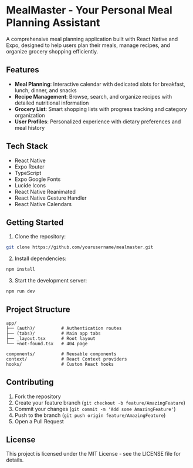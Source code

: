 # MealMaster - Your Personal Meal Planning Assistant

A comprehensive meal planning application built with React Native and Expo, designed to help users plan their meals, manage recipes, and organize grocery shopping efficiently.

## Features

- **Meal Planning**: Interactive calendar with dedicated slots for breakfast, lunch, dinner, and snacks
- **Recipe Management**: Browse, search, and organize recipes with detailed nutritional information
- **Grocery List**: Smart shopping lists with progress tracking and category organization
- **User Profiles**: Personalized experience with dietary preferences and meal history

## Tech Stack

- React Native
- Expo Router
- TypeScript
- Expo Google Fonts
- Lucide Icons
- React Native Reanimated
- React Native Gesture Handler
- React Native Calendars

## Getting Started

1. Clone the repository:
```bash
git clone https://github.com/yourusername/mealmaster.git
```

2. Install dependencies:
```bash
npm install
```

3. Start the development server:
```bash
npm run dev
```

## Project Structure

```
app/
├── (auth)/          # Authentication routes
├── (tabs)/          # Main app tabs
├── _layout.tsx      # Root layout
└── +not-found.tsx   # 404 page

components/          # Reusable components
context/             # React Context providers
hooks/               # Custom React hooks
```

## Contributing

1. Fork the repository
2. Create your feature branch (`git checkout -b feature/AmazingFeature`)
3. Commit your changes (`git commit -m 'Add some AmazingFeature'`)
4. Push to the branch (`git push origin feature/AmazingFeature`)
5. Open a Pull Request

## License

This project is licensed under the MIT License - see the LICENSE file for details.